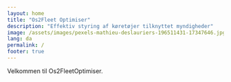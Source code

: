 ```yaml
---
layout: home
title: "Os2Fleet Optimiser"
description: "Effektiv styring af køretøjer tilknyttet myndigheder"
image: /assets/images/pexels-mathieu-deslauriers-196511431-17347646.jpg
lang: da
permalink: /
footer: true
---
```


Velkommen til Os2FleetOptimiser.
